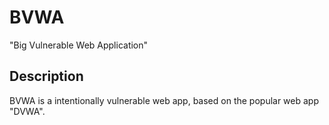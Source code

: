 # BVWA
"Big Vulnerable Web Application"
## Description
BVWA is a intentionally vulnerable web app, based on the popular web app "DVWA".